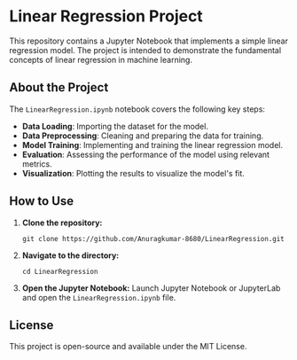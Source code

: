# Linear Regression Project
This repository contains a Jupyter Notebook that implements a simple linear regression model. The project is intended to demonstrate the fundamental concepts of linear regression in machine learning.

## About the Project

The `LinearRegression.ipynb` notebook covers the following key steps:
- **Data Loading**: Importing the dataset for the model.
- **Data Preprocessing**: Cleaning and preparing the data for training.
- **Model Training**: Implementing and training the linear regression model.
- **Evaluation**: Assessing the performance of the model using relevant metrics.
- **Visualization**: Plotting the results to visualize the model's fit.

## How to Use

1.  **Clone the repository:**
    ```
    git clone https://github.com/Anuragkumar-8680/LinearRegression.git
    ```
2.  **Navigate to the directory:**
    ```
    cd LinearRegression
    ```
3.  **Open the Jupyter Notebook:**
    Launch Jupyter Notebook or JupyterLab and open the `LinearRegression.ipynb` file.

## License

This project is open-source and available under the MIT License.
